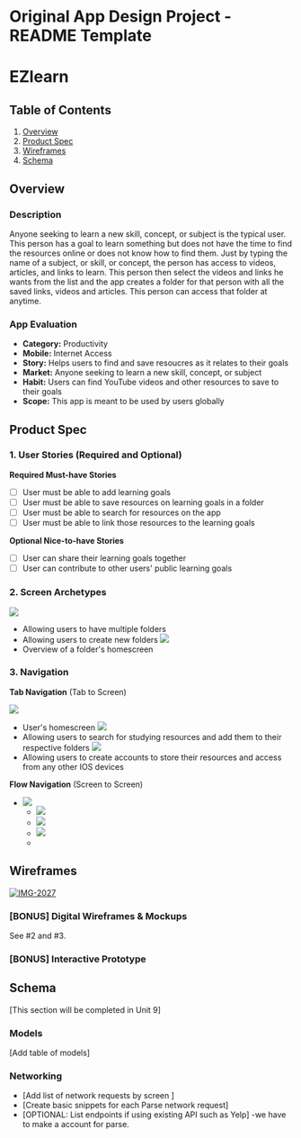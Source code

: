 Original App Design Project - README Template
===

# EZlearn

## Table of Contents
1. [Overview](#Overview)
1. [Product Spec](#Product-Spec)
1. [Wireframes](#Wireframes)
2. [Schema](#Schema)

## Overview
### Description
Anyone seeking to learn a new skill, concept, or subject is the typical user. This person has a goal to learn something but does not have the time to find the resources online or does not know how to find them. Just by typing the name of a subject, or skill, or concept, the person has access to videos, articles, and links to learn. This person then select the videos and links he wants from the list and the app creates a folder for that person with all the saved links, videos and articles. This person can access that folder at anytime. 

### App Evaluation
- **Category:** Productivity
- **Mobile:** Internet Access
- **Story:** Helps users to find and save resoucres as it relates to their goals
- **Market:** Anyone seeking to learn a new skill, concept, or subject
- **Habit:** Users can find YouTube videos and other resources to save to their goals
- **Scope:** This app is meant to be used by users globally


## Product Spec

### 1. User Stories (Required and Optional)

**Required Must-have Stories**

* [ ] User must be able to add learning goals
* [ ] User must be able to save resources on learning goals in a folder
* [ ] User must be able to search for resources on the app
* [ ] User must be able to link those resources to the learning goals

**Optional Nice-to-have Stories**

* [ ] User can share their learning goals together
* [ ] User can contribute to other users' public learning goals

### 2. Screen Archetypes

![](https://i.imgur.com/nIhADim.png)
   * Allowing users to have multiple folders
   * Allowing users to create new folders
![](https://i.imgur.com/99XC3WM.png)
   * Overview of a folder's homescreen

### 3. Navigation

**Tab Navigation** (Tab to Screen)

![](https://i.imgur.com/nIhADim.png)
   * User's homescreen
![](https://i.imgur.com/ipDMugu.png)
   * Allowing users to search for studying resources and add them to their respective folders
![](https://i.imgur.com/RD6Uque.png)
   * Allowing users to create accounts to store their resources and access from any other IOS devices

**Flow Navigation** (Screen to Screen)

* ![](https://i.imgur.com/nIhADim.png)
   * ![](https://i.imgur.com/QAtuVsB.png)
   * ![](https://i.imgur.com/pIBzvjh.png)
   * ![](https://i.imgur.com/pjgGC9t.png)
   * 

## Wireframes
<a href="https://ibb.co/37dDPZN"><img src="https://i.ibb.co/mGTLPWq/IMG-2027.jpg" alt="IMG-2027" border="0"></a>

### [BONUS] Digital Wireframes & Mockups
See #2 and #3.

### [BONUS] Interactive Prototype

## Schema 
[This section will be completed in Unit 9]
### Models
[Add table of models]
### Networking
- [Add list of network requests by screen ]
- [Create basic snippets for each Parse network request]
- [OPTIONAL: List endpoints if using existing API such as Yelp]
-we have to make a account for parse. 
